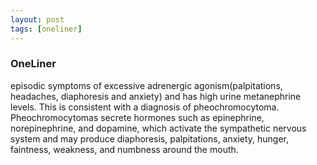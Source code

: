 ```yaml
---
layout: post
tags: [oneliner]
---
```



### OneLiner

episodic symptoms of excessive adrenergic agonism(palpitations, headaches, diaphoresis and anxiety) and has high urine metanephrine levels. This is consistent with a diagnosis of pheochromocytoma.  Pheochromocytomas secrete hormones such as epinephrine, norepinephrine, and dopamine, which activate the sympathetic nervous system and may produce diaphoresis, palpitations, anxiety, hunger, faintness, weakness, and numbness around the mouth.
